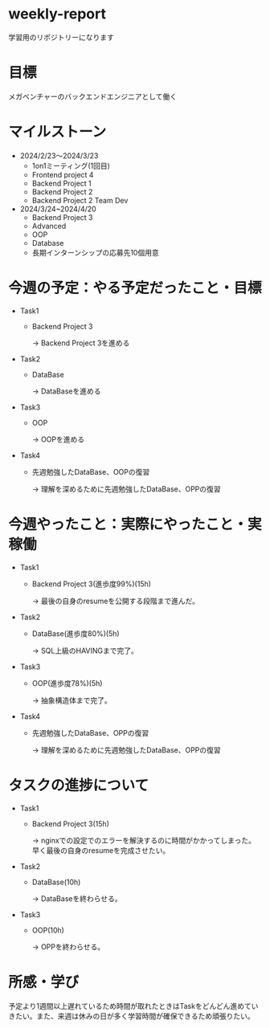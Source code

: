 # weekly-report
学習用のリポジトリーになります
# 目標
メガベンチャーのバックエンドエンジニアとして働く
# マイルストーン
* 2024/2/23〜2024/3/23
  * 1on1ミーティング(1回目)
  * Frontend project 4
  * Backend Project 1
  * Backend Project 2
  * Backend Project 2 Team Dev
* 2024/3/24~2024/4/20
  * Backend Project 3
  * Advanced
  * OOP
  * Database
  * 長期インターンシップの応募先10個用意
# 今週の予定：やる予定だったこと・目標
* Task1
  * Backend Project 3
    
    &rarr; Backend Project 3を進める
* Task2
  * DataBase
    
    &rarr; DataBaseを進める
* Task3
  * OOP
    
    &rarr; OOPを進める
* Task4
  * 先週勉強したDataBase、OOPの復習
    
    &rarr; 理解を深めるために先週勉強したDataBase、OPPの復習

# 今週やったこと：実際にやったこと・実稼働
* Task1
  * Backend Project 3(進歩度99%)(15h)
    
    &rarr; 最後の自身のresumeを公開する段階まで進んだ。
* Task2
  * DataBase(進歩度80%)(5h)
    
    &rarr; SQL上級のHAVINGまで完了。
* Task3
  * OOP(進歩度78%)(5h)
    
    &rarr; 抽象構造体まで完了。
* Task4
  * 先週勉強したDataBase、OPPの復習
    
    &rarr; 理解を深めるために先週勉強したDataBase、OPPの復習
# タスクの進捗について
* Task1
  * Backend Project 3(15h)
    
    &rarr; nginxでの設定でのエラーを解決するのに時間がかかってしまった。早く最後の自身のresumeを完成させたい。
* Task2
  * DataBase(10h)
    
    &rarr; DataBaseを終わらせる。
* Task3
  * OOP(10h)
    
    &rarr; OPPを終わらせる。
    
# 所感・学び
予定より1週間以上遅れているため時間が取れたときはTaskをどんどん進めていきたい。また、来週は休みの日が多く学習時間が確保できるため頑張りたい。


